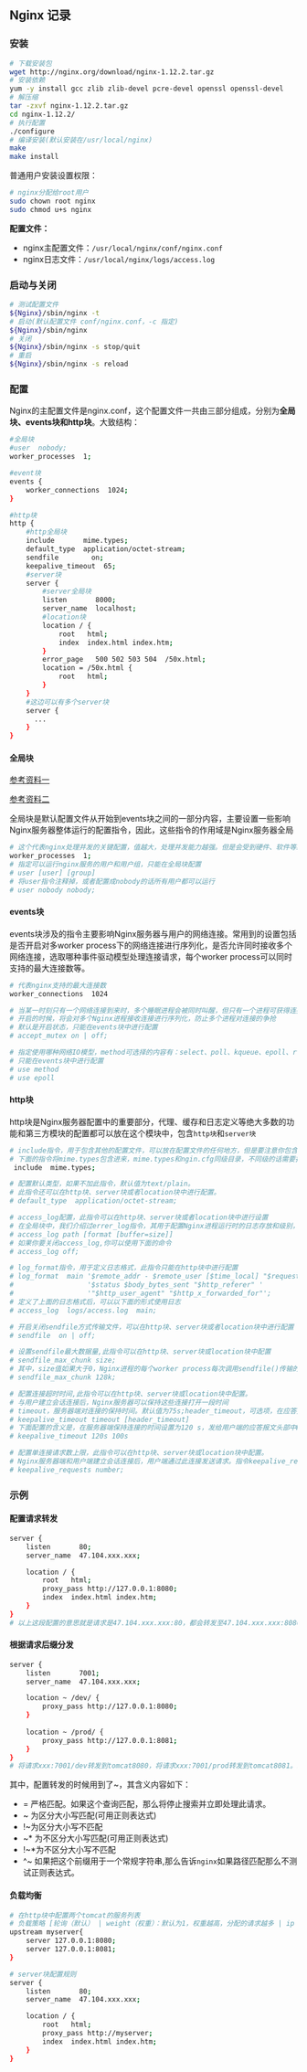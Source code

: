 ## Nginx 记录

### 安装

```bash
# 下载安装包
wget http://nginx.org/download/nginx-1.12.2.tar.gz
# 安装依赖
yum -y install gcc zlib zlib-devel pcre-devel openssl openssl-devel
# 解压缩
tar -zxvf nginx-1.12.2.tar.gz
cd nginx-1.12.2/
# 执行配置
./configure
# 编译安装(默认安装在/usr/local/nginx)
make
make install
```

普通用户安装设置权限：

```bash
# nginx分配给root用户
sudo chown root nginx
sudo chmod u+s nginx
```

**配置文件：**

- nginx主配置文件：`/usr/local/nginx/conf/nginx.conf`
- nginx日志文件：`/usr/local/nginx/logs/access.log`

### 启动与关闭

```bash
# 测试配置文件
${Nginx}/sbin/nginx -t
# 启动(默认配置文件 conf/nginx.conf，-c 指定)
${Nginx}/sbin/nginx 
# 关闭
${Nginx}/sbin/nginx -s stop/quit
# 重启
${Nginx}/sbin/nginx -s reload
```

### 配置

Nginx的主配置文件是nginx.conf，这个配置文件一共由三部分组成，分别为**全局块、events块和http块**。大致结构：

```bash
#全局块
#user  nobody;
worker_processes  1;

#event块
events {
    worker_connections  1024;
}

#http块
http {
    #http全局块
    include       mime.types;
    default_type  application/octet-stream;
    sendfile        on;
    keepalive_timeout  65;
    #server块
    server {
        #server全局块
        listen       8000;
        server_name  localhost;
        #location块
        location / {
            root   html;
            index  index.html index.htm;
        }
        error_page   500 502 503 504  /50x.html;
        location = /50x.html {
            root   html;
        }
    }
    #这边可以有多个server块
    server {
      ...
    }
}
```

#### 全局块

[参考资料一](https://www.cnblogs.com/54chensongxia/p/12938929.html)

[参考资料二](https://juejin.cn/post/6844903727011201037#heading-13)

全局块是默认配置文件从开始到events块之间的一部分内容，主要设置一些影响Nginx服务器整体运行的配置指令，因此，这些指令的作用域是Nginx服务器全局

```bash
# 这个代表nginx处理并发的关键配置，值越大，处理并发能力越强。但是会受到硬件、软件等约束。
worker_processes  1;
# 指定可以运行nginx服务的用户和用户组，只能在全局块配置
# user [user] [group]
# 将user指令注释掉，或者配置成nobody的话所有用户都可以运行
# user nobody nobody;
```

#### events块

events块涉及的指令主要影响Nginx服务器与用户的网络连接。常用到的设置包括是否开启对多worker process下的网络连接进行序列化，是否允许同时接收多个网络连接，选取哪种事件驱动模型处理连接请求，每个worker process可以同时支持的最大连接数等。

```bash
# 代表nginx支持的最大连接数
worker_connections  1024

# 当某一时刻只有一个网络连接到来时，多个睡眠进程会被同时叫醒，但只有一个进程可获得连接。如果每次唤醒的进程数目太多，会影响一部分系统性能。在Nginx服务器的多进程下，就有可能出现这样的问题。
# 开启的时候，将会对多个Nginx进程接收连接进行序列化，防止多个进程对连接的争抢
# 默认是开启状态，只能在events块中进行配置
# accept_mutex on | off;

# 指定使用哪种网络IO模型，method可选择的内容有：select、poll、kqueue、epoll、rtsig、/dev/poll以及eventport，一般操作系统不是支持上面所有模型的。
# 只能在events块中进行配置
# use method
# use epoll
```

#### http块

http块是Nginx服务器配置中的重要部分，代理、缓存和日志定义等绝大多数的功能和第三方模块的配置都可以放在这个模块中，包含`http块`和`server块`

```bash
# include指令，用于包含其他的配置文件，可以放在配置文件的任何地方，但是要注意你包含进来的配置文件一定符合配置规范，比如说你include进来的配置是worker_processes指令的配置，而你将这个指令包含到了http块中，着肯定是不行的，上面已经介绍过worker_processes指令只能在全局块中。
# 下面的指令将mime.types包含进来，mime.types和ngin.cfg同级目录，不同级的话需要指定具体路径
 include  mime.types;

# 配置默认类型，如果不加此指令，默认值为text/plain。
# 此指令还可以在http块、server块或者location块中进行配置。
# default_type  application/octet-stream;

# access_log配置，此指令可以在http块、server块或者location块中进行设置
# 在全局块中，我们介绍过errer_log指令，其用于配置Nginx进程运行时的日志存放和级别，此处所指的日志与常规的不同，它是指记录Nginx服务器提供服务过程应答前端请求的日志
# access_log path [format [buffer=size]]
# 如果你要关闭access_log,你可以使用下面的命令
# access_log off;

# log_format指令，用于定义日志格式，此指令只能在http块中进行配置
# log_format  main '$remote_addr - $remote_user [$time_local] "$request" '
#                  '$status $body_bytes_sent "$http_referer" '
#                  '"$http_user_agent" "$http_x_forwarded_for"';
# 定义了上面的日志格式后，可以以下面的形式使用日志
# access_log  logs/access.log  main;

# 开启关闭sendfile方式传输文件，可以在http块、server块或者location块中进行配置
# sendfile  on | off;

# 设置sendfile最大数据量,此指令可以在http块、server块或location块中配置
# sendfile_max_chunk size;
# 其中，size值如果大于0，Nginx进程的每个worker process每次调用sendfile()传输的数据量最大不能超过这个值(这里是128k，所以每次不能超过128k)；如果设置为0，则无限制。默认值为0。
# sendfile_max_chunk 128k;

# 配置连接超时时间,此指令可以在http块、server块或location块中配置。
# 与用户建立会话连接后，Nginx服务器可以保持这些连接打开一段时间
# timeout，服务器端对连接的保持时间。默认值为75s;header_timeout，可选项，在应答报文头部的Keep-Alive域设置超时时间：“Keep-Alive:timeout= header_timeout”。报文中的这个指令可以被Mozilla或者Konqueror识别。
# keepalive_timeout timeout [header_timeout]
# 下面配置的含义是，在服务器端保持连接的时间设置为120 s，发给用户端的应答报文头部中Keep-Alive域的超时时间设置为100 s。
# keepalive_timeout 120s 100s

# 配置单连接请求数上限，此指令可以在http块、server块或location块中配置。
# Nginx服务器端和用户端建立会话连接后，用户端通过此连接发送请求。指令keepalive_requests用于限制用户通过某一连接向Nginx服务器发送请求的次数。默认是100
# keepalive_requests number;		
```

### 示例

#### 配置请求转发

```bash
server {
    listen       80;
    server_name  47.104.xxx.xxx;

    location / {
        root   html;
        proxy_pass http://127.0.0.1:8080;
        index  index.html index.htm;
    }
}
# 以上这段配置的意思就是请求是47.104.xxx.xxx:80，都会转发至47.104.xxx.xxx:8080
```

#### 根据请求后缀分发

```bash
server {
    listen       7001;
    server_name  47.104.xxx.xxx;

    location ~ /dev/ {
        proxy_pass http://127.0.0.1:8080;
    }
    
    location ~ /prod/ {
        proxy_pass http://127.0.0.1:8081;
    }
}
# 将请求xxx:7001/dev转发到tomcat8080，将请求xxx:7001/prod转发到tomcat8081。现在我们的nginx监听的端口号是7001
```

其中，配置转发的时候用到了~，其含义内容如下：

- = 严格匹配。如果这个查询匹配，那么将停止搜索并立即处理此请求。
- ~ 为区分大小写匹配(可用正则表达式)
- !~为区分大小写不匹配
- ~* 为不区分大小写匹配(可用正则表达式)
- !~*为不区分大小写不匹配
- ^~ 如果把这个前缀用于一个常规字符串,那么告诉`nginx`如果路径匹配那么不测试正则表达式。

#### 负载均衡

```bash
# 在http块中配置两个tomcat的服务列表
# 负载策略 [轮询（默认） | weight（权重）：默认为1，权重越高，分配的请求越多 | ip hash]
upstream myserver{
    server 127.0.0.1:8080;
    server 127.0.0.1:8081;
}

# server块配置规则
server {
    listen       80;
    server_name  47.104.xxx.xxx;

    location / {
        root   html;
        proxy_pass http://myserver;
        index  index.html index.htm;
    }
}
```

